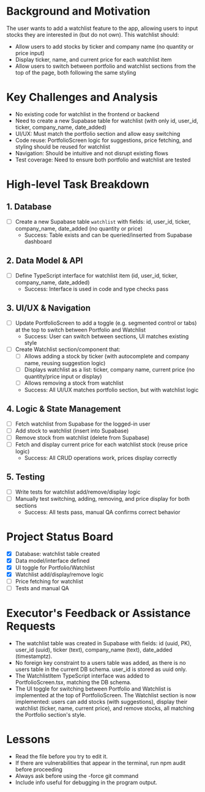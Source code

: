 # Background and Motivation
The user wants to add a watchlist feature to the app, allowing users to input stocks they are interested in (but do not own). This watchlist should:
- Allow users to add stocks by ticker and company name (no quantity or price input)
- Display ticker, name, and current price for each watchlist item
- Allow users to switch between portfolio and watchlist sections from the top of the page, both following the same styling

# Key Challenges and Analysis
- No existing code for watchlist in the frontend or backend
- Need to create a new Supabase table for watchlist (with only id, user_id, ticker, company_name, date_added)
- UI/UX: Must match the portfolio section and allow easy switching
- Code reuse: PortfolioScreen logic for suggestions, price fetching, and styling should be reused for watchlist
- Navigation: Should be intuitive and not disrupt existing flows
- Test coverage: Need to ensure both portfolio and watchlist are tested

# High-level Task Breakdown

## 1. Database
- [ ] Create a new Supabase table `watchlist` with fields: id, user_id, ticker, company_name, date_added (no quantity or price)
  - Success: Table exists and can be queried/inserted from Supabase dashboard

## 2. Data Model & API
- [ ] Define TypeScript interface for watchlist item (id, user_id, ticker, company_name, date_added)
  - Success: Interface is used in code and type checks pass

## 3. UI/UX & Navigation
- [ ] Update PortfolioScreen to add a toggle (e.g. segmented control or tabs) at the top to switch between Portfolio and Watchlist
  - Success: User can switch between sections, UI matches existing style
- [ ] Create Watchlist section/component that:
  - [ ] Allows adding a stock by ticker (with autocomplete and company name, reusing suggestion logic)
  - [ ] Displays watchlist as a list: ticker, company name, current price (no quantity/price input or display)
  - [ ] Allows removing a stock from watchlist
  - Success: All UI/UX matches portfolio section, but with watchlist logic

## 4. Logic & State Management
- [ ] Fetch watchlist from Supabase for the logged-in user
- [ ] Add stock to watchlist (insert into Supabase)
- [ ] Remove stock from watchlist (delete from Supabase)
- [ ] Fetch and display current price for each watchlist stock (reuse price logic)
  - Success: All CRUD operations work, prices display correctly

## 5. Testing
- [ ] Write tests for watchlist add/remove/display logic
- [ ] Manually test switching, adding, removing, and price display for both sections
  - Success: All tests pass, manual QA confirms correct behavior

# Project Status Board
- [x] Database: watchlist table created
- [x] Data model/interface defined
- [x] UI toggle for Portfolio/Watchlist
- [x] Watchlist add/display/remove logic
- [ ] Price fetching for watchlist
- [ ] Tests and manual QA

# Executor's Feedback or Assistance Requests
- The watchlist table was created in Supabase with fields: id (uuid, PK), user_id (uuid), ticker (text), company_name (text), date_added (timestamptz).
- No foreign key constraint to a users table was added, as there is no users table in the current DB schema. user_id is stored as uuid only.
- The WatchlistItem TypeScript interface was added to PortfolioScreen.tsx, matching the DB schema.
- The UI toggle for switching between Portfolio and Watchlist is implemented at the top of PortfolioScreen. The Watchlist section is now implemented: users can add stocks (with suggestions), display their watchlist (ticker, name, current price), and remove stocks, all matching the Portfolio section's style.

# Lessons
- Read the file before you try to edit it.
- If there are vulnerabilities that appear in the terminal, run npm audit before proceeding
- Always ask before using the -force git command
- Include info useful for debugging in the program output.
